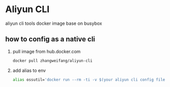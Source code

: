 # Aliyun CLI
aliyun cli tools docker image base on busybox

## how to config as a native cli

1. pull image from hub.docker.com

   ```bash
   docker pull zhangweifang/aliyun-cli
   ```

2. add alias to env

   ```bash
   alias ossutil='docker run --rm -ti -v $(your aliyun cli config file path):/root/.aliyun -v $(pwd):/cli zhangweifang/aliyun-cli aliyun'
   ```

